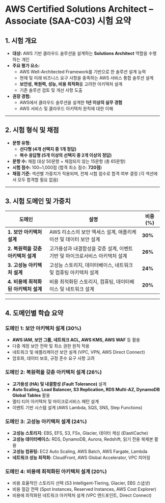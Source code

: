 # AWS Certified Solutions Architect – Associate (SAA-C03) 시험 요약

## **1. 시험 개요**

- **대상:** AWS 기반 클라우드 솔루션을 설계하는 **Solutions Architect** 역할을 수행하는 개인
- **주요 평가 요소:**
  - AWS Well-Architected Framework를 기반으로 한 솔루션 설계 능력
  - 현재 및 미래 비즈니스 요구 사항을 충족하는 AWS 서비스 통합 솔루션 설계
  - **보안성, 복원력, 성능, 비용 최적화**를 고려한 아키텍처 설계
  - 기존 솔루션 검토 및 개선 사항 도출
- **권장 경험:**
  - AWS에서 클라우드 솔루션을 설계한 **1년 이상의 실무 경험**
  - AWS 서비스 및 클라우드 아키텍처 원칙에 대한 이해

---

## **2. 시험 형식 및 채점**

- **문항 유형:**
  - **선다형 (4개 선택지 중 1개 정답)**
  - **복수 응답형 (5개 이상의 선택지 중 2개 이상의 정답)**
- **문항 수:** 채점 대상 50문항 + 채점되지 않는 15문항 (총 65문항)
- **시험 점수:** 100\~1,000점 (합격 최소 점수: **720점**)
- **채점 기준:** 섹션별 가중치가 적용되며, 전체 시험 점수로 합격 여부 결정 (각 섹션에서 모두 합격할 필요 없음)

---

## **3. 시험 도메인 및 가중치**

| 도메인                     | 설명                                          | 비중 (%)  |
| ----------------------- | ------------------------------------------- | ------- |
| **1. 보안 아키텍처 설계**       | AWS 리소스의 보안 액세스 설계, 애플리케이션 및 데이터 보안 설계      | **30%** |
| **2. 복원력을 갖춘 아키텍처 설계**  | 고가용성과 내결함성을 갖춘 설계, 이벤트 기반 및 마이크로서비스 아키텍처 설계 | **26%** |
| **3. 고성능 아키텍처 설계**      | 고성능 스토리지, 데이터베이스, 네트워크 및 컴퓨팅 아키텍처 설계        | **24%** |
| **4. 비용에 최적화된 아키텍처 설계** | 비용 최적화된 스토리지, 컴퓨팅, 데이터베이스 및 네트워크 설계         | **20%** |

---

## **4. 도메인별 학습 요약**

### **도메인 1: 보안 아키텍처 설계 (30%)**

- **AWS IAM, 보안 그룹, 네트워크 ACL, AWS KMS, AWS WAF** 등 활용
- 다중 계정 보안 전략 및 최소 권한 원칙 적용
- 네트워크 및 애플리케이션 보안 설계 (VPC, VPN, AWS Direct Connect)
- 암호화, 데이터 보호, 규정 준수 요구 사항 고려

### **도메인 2: 복원력을 갖춘 아키텍처 설계 (26%)**

- **고가용성 (HA) 및 내결함성 (Fault Tolerance)** 설계
- **Auto Scaling, Load Balancer, S3 Replication, RDS Multi-AZ, DynamoDB Global Tables** 활용
- 멀티 티어 아키텍처 및 마이크로서비스 패턴 설계
- 이벤트 기반 시스템 설계 (AWS Lambda, SQS, SNS, Step Functions)

### **도메인 3: 고성능 아키텍처 설계 (24%)**

- **고성능 스토리지:** EBS, EFS, S3, FSx, Glacier, 데이터 캐싱 (ElastiCache)
- **고성능 데이터베이스:** RDS, DynamoDB, Aurora, Redshift, 읽기 전용 복제본 활용
- **고성능 컴퓨팅:** EC2 Auto Scaling, AWS Batch, AWS Fargate, Lambda
- **네트워크 성능 최적화:** CloudFront, AWS Global Accelerator, VPC 피어링

### **도메인 4: 비용에 최적화된 아키텍처 설계 (20%)**

- 비용 효율적인 스토리지 선택 (S3 Intelligent-Tiering, Glacier, EBS 스냅샷)
- 비용 절감 전략 (Spot Instances, Reserved Instances, AWS Cost Explorer)
- 비용에 최적화된 네트워크 아키텍처 설계 (VPC 엔드포인트, Direct Connect)
